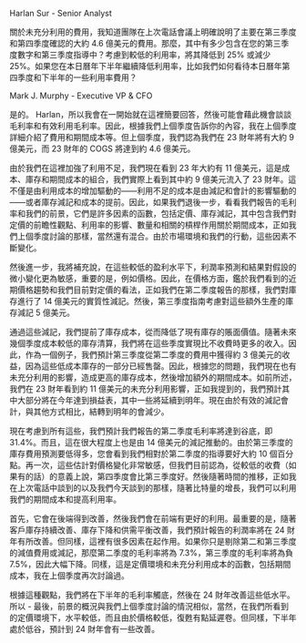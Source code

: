 Harlan Sur - Senior Analyst

關於未充分利用的費用，我知道團隊在上次電話會議上明確說明了主要在第三季度和第四季度確認的大約 4.6 億美元的費用。那麼，其中有多少包含在您的第三季度數字和第三季度指導中？考慮到較低的利用率，將其降低到 25% 或減少 25%。如果您在本日曆年下半年繼續降低利用率，比如我們如何看待本日曆年第四季度和下半年的一些利用率費用？

Mark J. Murphy - Executive VP & CFO

是的。 Harlan，所以我會在一開始就在這裡簡要回答，然後可能會藉此機會談談毛利率和有效利用毛利率。因此，根據我們上個季度告訴你的內容，我在上個季度詳細介紹了費用和期間成本等。但上個季度，我們認為我們在 23 財年將有大約 9 億美元，而 23 財年的 COGS 將達到約 4.6 億美元。

由於我們在這裡加強了利用不足，我們現在看到 23 年大約有 11 億美元，這是成本、庫存和期間成本的組合，我們實際上看到其中約 9 億美元流入了 23 財年。這不僅是由利用成本的增加驅動的——利用不足的成本是由減記和會計的影響驅動的——或者庫存減記和成本的提前。因此，如果我們退後一步，看看我們報告的毛利率和我們的前景，它們是許多因素的函數，包括定價、庫存減記，其中包含我們對定價的前瞻性觀點、利用率的影響、數量和相關的槓桿作用關於期間成本，正如我們上個季度討論的那樣，當然還有混合。由於市場環境和我們的行動，這些因素不斷變化。

然後進一步，我將補充說，在這些較低的盈利水平下，利潤率預測和結果對假設的微小變化更為敏感，重要的是，例如價格。因此，在價格方面，鑑於我們看到的近期價格趨勢和我們目前對定價的看法，正如我們在第二季度報告的那樣，我們對庫存進行了 14 億美元的實質性減記。然後，第三季度指南考慮對這些額外生產的庫存減記 5 億美元。

通過這些減記，我們提前了庫存成本，從而降低了現有庫存的賬面價值。隨著未來幾個季度成本較低的庫存清算，我們將在這些季度實現比不收費時更多的收入。因此，作為一個例子，我們預計第三季度從第二季度的費用中獲得約 3 億美元的收益，因為這些低成本庫存的一部分已經售罄。因此，根據您的問題，我們現在也有未充分利用的影響，造成更高的庫存成本，然後增加額外的期間成本。如前所述，我們在 23 財年看到約 11 億美元的未充分利用影響，正如我提到的，我們預計其中大部分將在今年達到損益表，其中一些將延續到明年。現在由於有效的減記會計，與其他方式相比，結轉到明年的會減少。

現在考慮到所有這些，我們預計我們報告的第二季度毛利率將達到谷底，即 31.4%。而且，這在很大程度上也是由 14 億美元的減記推動的。由於第三季度的庫存費用預測要低得多，您會看到我們相對於第二季度的指導要好大約 10 個百分點。再一次，這些估計對價格變化非常敏感，但我們目前認為，從較低的收費（如果有的話）的意義上說，第四季度會比第三季度好。然後隨著時間的推移，正如我在上次電話中談到的以及我們今天談到的那樣，隨著比特量的增長，我們可以利用我們的期間成本和提高利用率。

首先，它會在後端得到改善，然後我們會在前端有更好的利用。最重要的是，隨著客戶庫存持續改善、庫存下降和供需平衡改善，我們預計報告的利潤率將在 24 財年有所改善。但同樣，這裡有很多因素在起作用。如果你只是剔除第二和第三季度的減值費用或減記，那麼第二季度的毛利率將為 7.3%，第三季度的毛利率將為負 7.5%，因此大幅下降。同樣，這是定價環境和未充分利用成本的函數，包括期間成本，我在上個季度再次討論過。

根據這種觀點，我們將在下半年的毛利率觸底，然後在 24 財年改善這些低水平。所以 - 最後，前景的概況與我們上個季度討論的情況相似，當然，在我們所看到的定價環境下，水平較低，而且由於價格較低，復甦有點延遲卷。但同樣，下半年處於低谷，預計到 24 財年會有一些改善。
